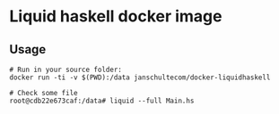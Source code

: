 # Liquid haskell docker image

## Usage
```
# Run in your source folder:
docker run -ti -v $(PWD):/data janschultecom/docker-liquidhaskell

# Check some file
root@cdb22e673caf:/data# liquid --full Main.hs
```
